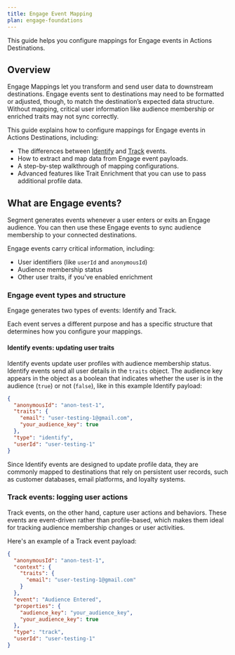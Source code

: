 ```yaml
---
title: Engage Event Mapping
plan: engage-foundations
---
```


This guide helps you configure mappings for Engage events in Actions Destinations. 

## Overview

Engage Mappings let you transform and send user data to downstream destinations. Engage events sent to destinations may need to be formatted or adjusted, though, to match the destination’s expected data structure. Without mapping, critical user information like audience membership or enriched traits may not sync correctly.

This guide explains how to configure mappings for Engage events in Actions Destinations, including:

- The differences between [Identify](/docs/connections/spec/identify/) and [Track](/docs/connections/spec/track/) events.
- How to extract and map data from Engage event payloads.
- A step-by-step walkthrough of mapping configurations.
- Advanced features like Trait Enrichment that you can use to pass additional profile data.

## What are Engage events?

Segment generates events whenever a user enters or exits an Engage audience. You can then use these Engage events to sync audience membership to your connected destinations.

Engage events carry critical information, including:

- User identifiers (like `userId` and `anonymousId`)
- Audience membership status
- Other user traits, if you've enabled enrichment 

### Engage event types and structure

Engage generates two types of events: Identify and Track. 

Each event serves a different purpose and has a specific structure that determines how you configure your mappings.

#### Identify events: updating user traits

Identify events update user profiles with audience membership status. Identify events send all user details in the `traits` object. The audience key appears in the object as a boolean that indicates whether the user is in the audience (`true`) or not (`false`), like in this example Identify payload:

```json
{
  "anonymousId": "anon-test-1",
  "traits": {
    "email": "user-testing-1@gmail.com",
    "your_audience_key": true
  },
  "type": "identify",
  "userId": "user-testing-1"
}
```

Since Identify events are designed to update profile data, they are commonly mapped to destinations that rely on persistent user records, such as customer databases, email platforms, and loyalty systems. 

### Track events: logging user actions

Track events, on the other hand, capture user actions and behaviors. These events are event-driven rather than profile-based, which makes them ideal for tracking audience membership changes or user activities.

Here's an example of a Track event payload:

```json
{
  "anonymousId": "anon-test-1",
  "context": {
    "traits": {
      "email": "user-testing-1@gmail.com"
    }
  },
  "event": "Audience Entered",
  "properties": {
    "audience_key": "your_audience_key",
    "your_audience_key": true
  },
  "type": "track",
  "userId": "user-testing-1"
}
```








